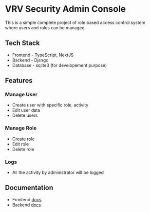 # VRV Security Admin Console
This is a simple complete project of role based access control system where users and roles can be managed.

## Tech Stack
* Frontend - TypeScript, NextJS
* Backend - Django
* Database - sqlite3 (for developement purpose)

## Features
### Manage User
* Create user with specific role, activity
* Edit user data
* Delete users

### Manage Role
* Create role
* Edit role
* Delete role

### Logs
* All the activity by administrator will be logged

## Documentation
* Frontend [docs](https://github.com/unniznd/admin_console/blob/main/frontend/README.md)
* Backend [docs](https://github.com/unniznd/admin_console/blob/main/backend/README.md)